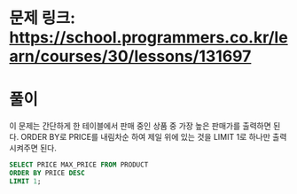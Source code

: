 # 문제 링크: https://school.programmers.co.kr/learn/courses/30/lessons/131697
# 풀이
이 문제는 간단하게 한 테이블에서 판매 중인 상품 중 가장 높은 판매가를 출력하면 된다. ORDER BY로 PRICE를 내림차순 하여 제일 위에 있는 것을 LIMIT 1로 하나만 출력시켜주면 된다.

```sql
SELECT PRICE MAX_PRICE FROM PRODUCT 
ORDER BY PRICE DESC
LIMIT 1;
```